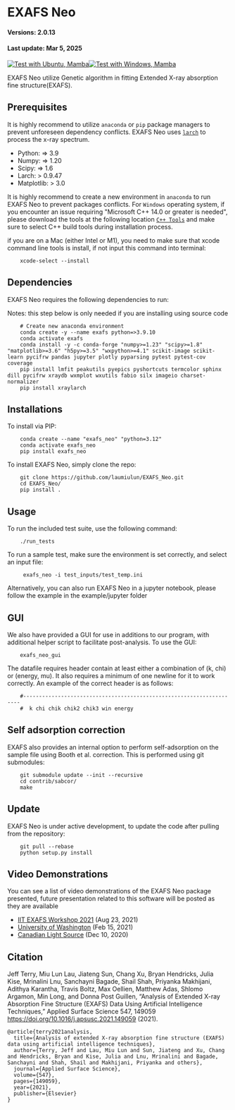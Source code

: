 # EXAFS Neo

#### Versions: 2.0.13

#### Last update: Mar 5, 2025

<!-- ![example workflow](https://github.com/laumiulun/EXAFS_Neo/actions/workflows/<WORKFLOW_FILE>/badge.svg) -->

[![Test with Ubuntu, Mamba](https://github.com/laumiulun/EXAFS_Neo/actions/workflows/test_ubuntu.yml/badge.svg?branch=devel)](https://github.com/laumiulun/EXAFS_Neo/actions/workflows/test_ubuntu.yml)[![Test with Windows, Mamba](https://github.com/laumiulun/EXAFS_Neo/actions/workflows/test_windows.yml/badge.svg?branch=devel)](https://github.com/laumiulun/EXAFS_Neo/actions/workflows/test_windows.yml)


EXAFS Neo utilize Genetic algorithm in fitting Extended X-ray absorption fine structure(EXAFS).

## Prerequisites

It is highly recommend to utilize `anaconda` or `pip` package managers to prevent unforeseen dependency conflicts. EXAFS Neo uses [`larch`](https://xraypy.github.io/xraylarch/) to process the x-ray spectrum.

- Python: => 3.9
- Numpy: => 1.20
- Scipy: => 1.6
- Larch: > 0.9.47
- Matplotlib: > 3.0

It is highly recommend to create a new environment in `anaconda` to run EXAFS Neo to prevent packages conflicts. For `Windows` operating system, if you encounter an issue requiring "Microsoft C++ 14.0 or greater is needed", please download the tools at the following location [`C++ Tools`](https://visualstudio.microsoft.com/visual-cpp-build-tools/) and make sure to select C++ build tools during installation process.

if you are on a Mac (either Intel or M1), you need to make sure that xcode command line tools is install, if not input this command into terminal:

        xcode-select --install

## Dependencies

EXAFS Neo requires the following dependencies to run:

Notes: this step below is only needed if you are installing using source code

        # Create new anaconda environment
        conda create -y --name exafs python=>3.9.10
        conda activate exafs
        conda install -y -c conda-forge "numpy>=1.23" "scipy>=1.8" "matplotlib>=3.6" "h5py>=3.5" "wxpython>=4.1" scikit-image scikit-learn pycifrw pandas jupyter plotly pyparsing pytest pytest-cov coverage
        pip install lmfit peakutils pyepics pyshortcuts termcolor sphinx dill pycifrw xraydb wxmplot wxutils fabio silx imageio charset-normalizer
        pip install xraylarch

## Installations

To install via PIP:

        conda create --name "exafs_neo" "python=3.12"
        conda activate exafs_neo
        pip install exafs_neo

To install EXAFS Neo, simply clone the repo:

        git clone https://github.com/laumiulun/EXAFS_Neo.git
        cd EXAFS_Neo/
        pip install .

## Usage

To run the included test suite, use the following command:

        ./run_tests

To run a sample test, make sure the environment is set correctly, and select an input file:

         exafs_neo -i test_inputs/test_temp.ini

Alternatively, you can also run EXAFS Neo in a jupyter notebook, please follow the example in the example/jupyter folder

## GUI

We also have provided a GUI for use in additions to our program, with additional helper script to facilitate post-analysis. To use the GUI:

        exafs_neo_gui

The datafile requires header contain at least either a combination of (k, chi) or (energy, mu). It also requires a minimum of one newline for it to work correctly. An example of the correct header is as follows:

        #---------------------------------------------------------------------
        #  k chi chik chik2 chik3 win energy

## Self adsorption correction

EXAFS also provides an internal option to perform self-adsorption on the sample file using Booth et al. correction. This is performed using git submodules:

        git submodule update --init --recursive
        cd contrib/sabcor/
        make

## Update

EXAFS Neo is under active development, to update the code after pulling from the repository:

        git pull --rebase
        python setup.py install



## Video Demonstrations

You can see a list of video demonstrations of the EXAFS Neo package presented, future presentation related to this software will be posted as they are available

<!-- - https://www.youtube.com/playlist?list=PLqZCvArs4yF8IrREQ3AzZJX2N-IRAPEmy [Aug 23, 2021] (IIT EXAFS Workshop 2021)
- https://youtu.be/KwhItvwhapg [Feb 15, 2021] (University of Washington)
- https://youtu.be/jqISqq_FFR8 [Dec 10, 2020] (Canadian Light Source) -->

- [IIT EXAFS Workshop 2021](https://www.youtube.com/playlist?list=PLqZCvArs4yF8IrREQ3AzZJX2N-IRAPEmy) (Aug 23, 2021)
- [University of Washington](https://youtu.be/KwhItvwhapg) (Feb 15, 2021)
- [Canadian Light Source](https://youtu.be/jqISqq_FFR8) (Dec 10, 2020)

## Citation

Jeff Terry, Miu Lun Lau, Jiateng Sun, Chang Xu, Bryan Hendricks, Julia Kise, Mrinalini Lnu, Sanchayni Bagade, Shail Shah, Priyanka Makhijani, Adithya Karantha, Travis Boltz, Max Oellien, Matthew Adas, Shlomo Argamon, Min Long, and Donna Post Guillen, “Analysis of Extended X-ray Absorption Fine Structure (EXAFS) Data Using Artificial Intelligence Techniques,” Applied Surface Science 547, 149059 <https://doi.org/10.1016/j.apsusc.2021.149059> (2021).

    @article{terry2021analysis,
      title={Analysis of extended X-ray absorption fine structure (EXAFS) data using artificial intelligence techniques},
      author={Terry, Jeff and Lau, Miu Lun and Sun, Jiateng and Xu, Chang and Hendricks, Bryan and Kise, Julia and Lnu, Mrinalini and Bagade, Sanchayni and Shah, Shail and Makhijani, Priyanka and others},
      journal={Applied Surface Science},
      volume={547},
      pages={149059},
      year={2021},
      publisher={Elsevier}
    }
